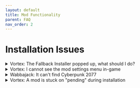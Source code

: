 ```yaml
---
layout: default
title: Mod Functionality
parent: FAQ
nav_order: 2
---
```


# Installation Issues

<details>
<summary>Vortex: The Fallback Installer popped up, what should I do?</summary>

This usually means an extension isn't properly installed. Check that all Vortex extensions are up to date in the Extensions section.

</details>

<details>
<summary>Vortex: I cannot see the mod settings menu in-game</summary>

This is caused by REDmod autoconversion being enabled:

1. Go to Settings → V2077 Settings
2. Ensure "Automatically convert old-style 'archive' mods to REDmods on install" is OFF
3. Remove all mods (keep archives)
4. Reinstall the collection

</details>

<details>
<summary>Wabbajack: It can't find Cyberpunk 2077</summary>

Common causes:
- Wabbajack and the game are on different drives
- You haven't verified game files after cleaning
- Game hasn't been launched once through Steam/GOG/Epic

</details>

<details>
<summary>Vortex: A mod is stuck on "pending" during installation</summary>

Simply restart Vortex - it will continue where it left off.

</details>
